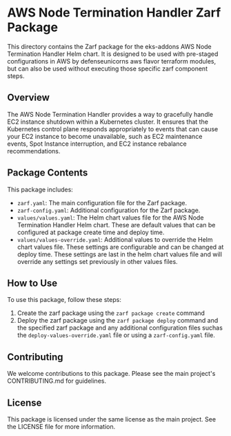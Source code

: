 # AWS Node Termination Handler Zarf Package

This directory contains the Zarf package for the eks-addons AWS Node Termination Handler Helm chart. It is designed to be used with pre-staged configurations in AWS by defenseunicorns aws flavor terraform modules, but can also be used without executing those specific zarf component steps.

## Overview

The AWS Node Termination Handler provides a way to gracefully handle EC2 instance shutdown within a Kubernetes cluster. It ensures that the Kubernetes control plane responds appropriately to events that can cause your EC2 instance to become unavailable, such as EC2 maintenance events, Spot Instance interruption, and EC2 instance rebalance recommendations.

## Package Contents

This package includes:

- `zarf.yaml`: The main configuration file for the Zarf package.
- `zarf-config.yaml`: Additional configuration for the Zarf package.
- `values/values.yaml`: The Helm chart values file for the AWS Node Termination Handler Helm chart. These are default values that can be configured at package create time and deploy time.
- `values/values-override.yaml`: Additional values to override the Helm chart values file. These settings are configurable and can be changed at deploy time. These settings are last in the helm chart values file and will override any settings set previously in other values files.

## How to Use

To use this package, follow these steps:

1. Create the zarf package using the `zarf package create` command
2. Deploy the zarf package using the `zarf package deploy` command and the specified zarf package and any additional configuration files suchas the `deploy-values-override.yaml` file or using a `zarf-config.yaml` file.

## Contributing

We welcome contributions to this package. Please see the main project's CONTRIBUTING.md for guidelines.

## License

This package is licensed under the same license as the main project. See the LICENSE file for more information.

